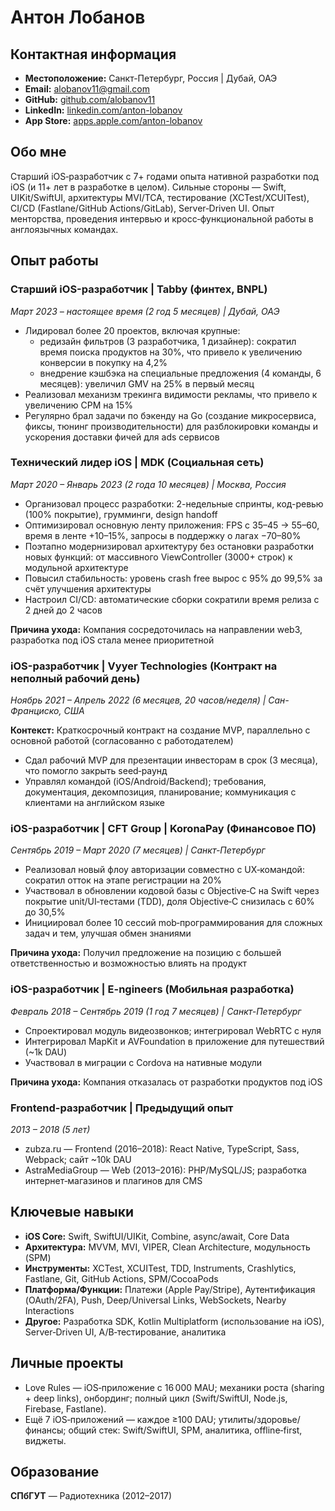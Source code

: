 # Антон Лобанов

## Контактная информация
- **Местоположение:** Санкт-Петербург, Россия | Дубай, ОАЭ
- **Email:** alobanov11@gmail.com
- **GitHub:** [github.com/alobanov11](https://github.com/alobanov11)
- **LinkedIn:** [linkedin.com/anton-lobanov](https://www.linkedin.com/in/anton-lobanov-7456351a3/)
- **App Store:** [apps.apple.com/anton-lobanov](https://apps.apple.com/tr/developer/anton-lobanov/id1533690815)

## Обо мне
Старший iOS‑разработчик с 7+ годами опыта нативной разработки под iOS (и 11+ лет в разработке в целом). Сильные стороны — Swift, UIKit/SwiftUI, архитектуры MVI/TCA, тестирование (XCTest/XCUITest), CI/CD (Fastlane/GitHub Actions/GitLab), Server‑Driven UI. Опыт менторства, проведения интервью и кросс‑функциональной работы в англоязычных командах.

## Опыт работы

### Старший iOS-разработчик | Tabby (финтех, BNPL)
*Март 2023 – настоящее время (2 год 5 месяцев) | Дубай, ОАЭ*

- Лидировал более 20 проектов, включая крупные:
  - редизайн фильтров (3 разработчика, 1 дизайнер): сократил время поиска продуктов на 30%, что привело к увеличению конверсии в покупку на 4,2%
  - внедрение кэшбэка на специальные предложения (4 команды, 6 месяцев): увеличил GMV на 25% в первый месяц
- Реализовал механизм трекинга видимости рекламы, что привело к увеличению CPM на 15%
- Регулярно брал задачи по бэкенду на Go (создание микросервиса, фиксы, тюнинг производительности) для разблокировки команды и ускорения доставки фичей для ads сервисов

### Технический лидер iOS | MDK (Социальная сеть)
*Март 2020 – Январь 2023 (2 года 10 месяцев) | Москва, Россия*

- Организовал процесс разработки: 2-недельные спринты, код-ревью (100% покрытие), грумминги, design handoff
- Оптимизировал основную ленту приложения: FPS с 35–45 → 55–60, время в ленте +10–15%, запросы в поддержку о лагах −70–80%
- Поэтапно модернизировал архитектуру без остановки разработки новых функций: от массивного ViewController (3000+ строк) к модульной архитектуре
- Повысил стабильность: уровень crash free вырос с 95% до 99,5% за счёт улучшения архитектуры
- Настроил CI/CD: автоматические сборки сократили время релиза с 2 дней до 2 часов

**Причина ухода:** Компания сосредоточилась на направлении web3, разработка под iOS стала менее приоритетной

### iOS-разработчик | Vyyer Technologies (Контракт на неполный рабочий день)
*Ноябрь 2021 – Апрель 2022 (6 месяцев, 20 часов/неделя) | Сан-Франциско, США*

**Контекст:** Краткосрочный контракт на создание MVP, параллельно с основной работой (согласованно с работодателем)

- Сдал рабочий MVP для презентации инвесторам в срок (3 месяца), что помогло закрыть seed‑раунд
- Управлял командой (iOS/Android/Backend); требования, документация, декомпозиция, планирование; коммуникация с клиентами на английском языке

### iOS-разработчик | CFT Group | KoronaPay (Финансовое ПО)
*Сентябрь 2019 – Март 2020 (7 месяцев) | Санкт-Петербург*

- Реализовал новый флоу авторизации совместно с UX‑командой: сократил отток на этапе регистрации на 20%
- Участвовал в обновлении кодовой базы с Objective‑C на Swift через покрытие unit/UI‑тестами (TDD), доля Objective‑C снизилась с 60% до 30,5%
- Инициировал более 10 сессий mob‑программирования для сложных задач и тем, улучшая обмен знаниями

**Причина ухода:** Получил предложение на позицию с большей ответственностью и возможностью влиять на продукт

### iOS-разработчик | E-ngineers (Мобильная разработка)
*Февраль 2018 – Сентябрь 2019 (1 год 7 месяцев) | Санкт-Петербург*

- Спроектировал модуль видеозвонков; интегрировал WebRTC с нуля
- Интегрировал MapKit и AVFoundation в приложение для путешествий (~1k DAU)
- Участвовал в миграции с Cordova на нативные модули

**Причина ухода:** Компания отказалась от разработки продуктов под iOS

### Frontend-разработчик | Предыдущий опыт
*2013 – 2018 (5 лет)*

- zubza.ru — Frontend (2016–2018): React Native, TypeScript, Sass, Webpack; сайт ~10k DAU
- AstraMediaGroup — Web (2013–2016): PHP/MySQL/JS; разработка интернет‑магазинов и плагинов для CMS

## Ключевые навыки

- **iOS Core:** Swift, SwiftUI/UIKit, Combine, async/await, Core Data
- **Архитектура:** MVVM, MVI, VIPER, Clean Architecture, модульность (SPM)
- **Инструменты:** XCTest, XCUITest, TDD, Instruments, Crashlytics, Fastlane, Git, GitHub Actions, SPM/CocoaPods
- **Платформа/Функции:** Платежи (Apple Pay/Stripe), Аутентификация (OAuth/2FA), Push, Deep/Universal Links, WebSockets, Nearby Interactions
- **Другое:** Разработка SDK, Kotlin Multiplatform (использование на iOS), Server‑Driven UI, A/B‑тестирование, аналитика

## Личные проекты
- Love Rules — iOS‑приложение с 16 000 MAU; механики роста (sharing + deep links), онбординг; полный цикл (Swift/SwiftUI, Node.js, Firebase, Fastlane).
- Ещё 7 iOS‑приложений — каждое ≥100 DAU; утилиты/здоровье/финансы; общий стек: Swift/SwiftUI, SPM, аналитика, offline‑first, виджеты.

## Образование
**СПбГУТ** — Радиотехника (2012–2017)